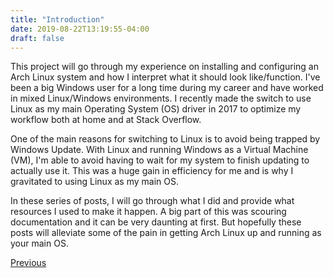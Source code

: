 ```yaml
---
title: "Introduction"
date: 2019-08-22T13:19:55-04:00
draft: false
---
```


This project will go through my experience on installing and configuring an
Arch Linux system and how I interpret what it should look like/function. I've been a
big Windows user for a long time during my career and have worked in mixed
Linux/Windows environments. I recently made the switch to use Linux as my main
Operating System (OS) driver in 2017 to optimize my workflow both at home and at
Stack Overflow.

One of the main reasons for switching to Linux is to avoid being trapped by Windows Update.
With Linux and running Windows as a Virtual Machine (VM), I'm able to avoid having to wait
for my system to finish updating to actually use it. This was a huge gain in efficiency for
me and is why I gravitated to using Linux as my main OS.

In these series of posts, I will go through what I did and provide what resources I used to make it happen.
A big part of this was scouring documentation and it can be very daunting at first. But hopefully
these posts will alleviate some of the pain in getting Arch Linux up and running as your
main OS.

[Previous](/projects/archlinux/archlinux-overview)
